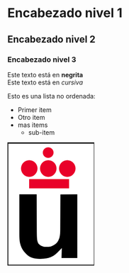 # Encabezado nivel 1

## Encabezado nivel 2

### Encabezado nivel 3

Este texto está en **negrita**  
Este texto está en *cursiva*

Esto es una lista no ordenada:
* Primer item
* Otro item
* mas items
  * sub-item

![Error](Logo-urjc.png)